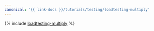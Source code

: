 ```yaml
---
canonical: '{{ link-docs }}/tutorials/testing/loadtesting-multiply'
---
```


{% include [loadtesting-multiply](../../_tutorials/dev/loadtesting-multiply.md) %}
